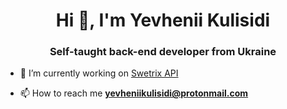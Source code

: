 <h1 align="center">Hi 👋, I'm Yevhenii Kulisidi</h1>
<h3 align="center">Self-taught back-end developer from Ukraine</h3>

- 🔭 I’m currently working on [Swetrix API](https://github.com/Swetrix/swetrix-api)

- 📫 How to reach me **yevheniikulisidi@protonmail.com**
